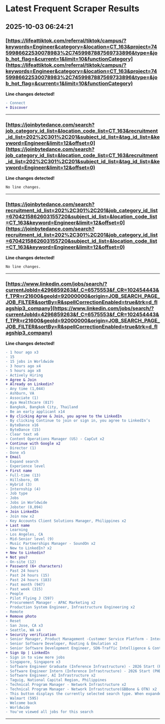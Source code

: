 # Latest Frequent Scraper Results

## 2025-10-03 06:24:21

### [https://lifeattiktok.com/referral/tiktok/campus/?keywords=Engineer&category=&location=CT_163&project=7459986622530078983%2C7459987887569733896&type=&job_hot_flag=&current=1&limit=10&functionCategory](https://lifeattiktok.com/referral/tiktok/campus/?keywords=Engineer&category=&location=CT_163&project=7459986622530078983%2C7459987887569733896&type=&job_hot_flag=&current=1&limit=10&functionCategory)

**Line changes detected!**

```diff
- Connect
+ Discover
```

---
### [https://joinbytedance.com/search?job_category_id_list=&location_code_list=CT_163&recruitment_id_list=202%2C301%2C201&subject_id_list=&tag_id_list=&keyword=Engineer&limit=12&offset=0](https://joinbytedance.com/search?job_category_id_list=&location_code_list=CT_163&recruitment_id_list=202%2C301%2C201&subject_id_list=&tag_id_list=&keyword=Engineer&limit=12&offset=0)

**Line changes detected!**

```diff
No line changes.
```

---
### [https://joinbytedance.com/search?recruitment_id_list=202%2C301%2C201&job_category_id_list=6704215862603155720&subject_id_list=&location_code_list=CT_163&keyword=Engineer&limit=12&offset=0](https://joinbytedance.com/search?recruitment_id_list=202%2C301%2C201&job_category_id_list=6704215862603155720&subject_id_list=&location_code_list=CT_163&keyword=Engineer&limit=12&offset=0)

**Line changes detected!**

```diff
No line changes.
```

---
### [https://www.linkedin.com/jobs/search/?currentJobId=4296859263&f_C=6575553&f_CR=102454443&f_TPR=r21600&geoId=92000000&origin=JOB_SEARCH_PAGE_JOB_FILTER&sortBy=R&spellCorrectionEnabled=true&trk=d_flagship3_company](https://www.linkedin.com/jobs/search/?currentJobId=4296859263&f_C=6575553&f_CR=102454443&f_TPR=r21600&geoId=92000000&origin=JOB_SEARCH_PAGE_JOB_FILTER&sortBy=R&spellCorrectionEnabled=true&trk=d_flagship3_company)

**Line changes detected!**

```diff
- 1 hour ago x3
- 15
- 15 jobs in Worldwide
- 3 hours ago x4
- 5 hours ago x8
- Actively Hiring
+ Agree & Join
+ Already on Linkedin?
- Any time (1,044)
- Ashburn, VA
- Associate (1)
- Aya Healthcare (817)
- Bangkok, Bangkok City, Thailand
- Be an early applicant x14
+ By clicking Agree & Join, you agree to the LinkedIn
- By clicking Continue to join or sign in, you agree to LinkedIn’s
- ByteDance x16
- ByteDance (15)
- Clear text x6
- Content Operations Manager (US) - CapCut x2
+ Continue with Google x2
- Director (1)
- Done x5
+ Email
- Expand search
- Experience level
+ First name
- Full-time (13)
- Hillsboro, OR
- Hybrid (3)
- Internship (4)
- Job type
- Jobs
- Jobs in Worldwide
- Jobster (8,094)
+ Join LinkedIn
- Join now x2
- Key Accounts Client Solutions Manager, Philippines x2
+ Last name
- Learning
- Los Angeles, CA
- Mid-Senior level (9)
- Music Partnerships Manager - SoundOn x2
- New to LinkedIn? x2
+ New to Linkedin?
+ Not you?
- On-site (12)
+ Password (6+ characters)
- Past 24 hours
- Past 24 hours (15)
- Past 24 hours (183)
- Past month (947)
- Past week (315)
- People
- Pilot Flying J (597)
- Procurement Manager - APAC Marketing x2
- Production System Engineer, Infrastructure Engineering x2
- Remote
+ Remove photo
- Reset
- San Jose, CA x3
- Seattle, WA x4
+ Security verification
- Senior Manager, Product Management -Customer Service Platform - International E-commerce x2
- Senior Software Developer, Routing & Emulation x2
- Senior Software Development Engineer, SDN-Traffic Intelligence & Control x2
+ Sign Up | LinkedIn
- Sign in to view more jobs
- Singapore, Singapore x3
- Software Engineer Graduate (Inference Infrastructure) - 2026 Start (PHD) x4
- Software Engineer Intern (Inference Infrastructure) - 2026 Start (PHD) x4
- Software Engineer, AI Infrastructure x2
- Taguig, National Capital Region, Philippines
- Technical Program Manager - Network Infrastructure x2
- Technical Program Manager - Network Infrastructure(GBBone & OTN) x2
- This button displays the currently selected search type. When expanded it provides a list of search options that will switch the search inputs to match the current selection.
- Walmart (595)
- Welcome back
- Worldwide
- You've viewed all jobs for this search
```

---

